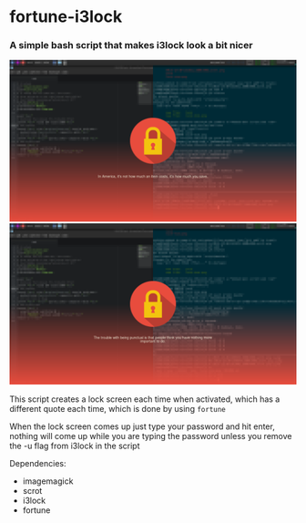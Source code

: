 # fortune-i3lock
### A simple bash script that makes i3lock look a bit nicer

![Image 1 showing lock screen](1.png)
![Image 2 showing lock screen](2.png)

This script creates a lock screen each time when activated, which has a
different quote each time, which is done by using `fortune`

When the lock screen comes up just type your password and hit enter, nothing
will come up while you are typing the password unless you remove the -u flag
from i3lock in the script

Dependencies:
* imagemagick
* scrot
* i3lock
* fortune
